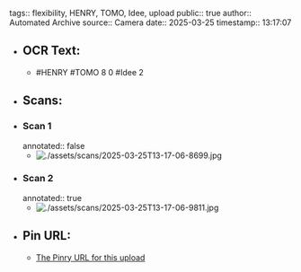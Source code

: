 tags:: flexibility, HENRY, TOMO, Idee, upload
public:: true
author:: Automated Archive
source:: Camera
date:: 2025-03-25
timestamp:: 13:17:07

- ## OCR Text:
	- #HENRY
	  #TOMO
	  8 0
	  #Idee 2
- ## Scans:
- ### Scan 1
  annotated:: false
	- ![./assets/scans/2025-03-25T13-17-06-8699.jpg](./assets/scans/2025-03-25T13-17-06-8699.jpg)
- ### Scan 2
  annotated:: true
	- ![./assets/scans/2025-03-25T13-17-06-9811.jpg](./assets/scans/2025-03-25T13-17-06-9811.jpg)
- ## Pin URL:
	- [The Pinry URL for this upload](https://pinry.petau.net/pins/278/)